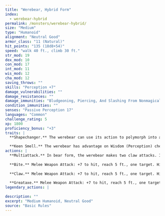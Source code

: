 ```yaml
---
title: "Werebear, Hybrid Form"
index:
  - werebear-hybrid
permalink: /monsters/werebear-hybrid/
size: "Medium"
type: "Humanoid"
alignment: "Neutral Good"
armor_class: "11 (Natural)"
hit_points: "135 (18d8+54)"
speed: "walk 40 ft., climb 30 ft."
str_mod: 19
dex_mod: 10
con_mod: 17
int_mod: 11
wis_mod: 12
cha_mod: 12
saving_throws: ""
skills: "Perception +7"
damage_vulnerabilities: ""
damage_resistances: ""
damage_immunities: "Bludgeoning, Piercing, And Slashing From Nonmagical Weapons That Aren'T Silvered"
condition_immunities: ""
senses: "Passive Perception 17"
languages: "Common"
challenge_rating: 5
xp: 1800
proficiency_bonus: "+3"
traits: |
  **Shapechanger.** The werebear can use its action to polymorph into a Large bear-humanoid hybrid or into a Large bear, or back into its true form, which is humanoid. Its statistics, other than its size and AC, are the same in each form. Any equipment it is wearing or carrying isn't transformed. It reverts to its true form if it dies.

  **Keen Smell.** The werebear has advantage on Wisdom (Perception) checks that rely on smell.
actions: |
  **Multiattack.** In bear form, the werebear makes two claw attacks. In humanoid form, it makes two greataxe attacks. In hybrid form, it can attack like a bear or a humanoid.
  
  **Bite.** Melee Weapon Attack: +7 to hit, reach 5 ft., one target. Hit: 15 (2d10 + 4) piercing damage. If the target is a humanoid, it must succeed on a DC 14 Constitution saving throw or be cursed with werebear lycanthropy.
  
  **Claw.** Melee Weapon Attack: +7 to hit, reach 5 ft., one target. Hit: 13 (2d8 + 4) slashing damage.
  
  **Greataxe.** Melee Weapon Attack: +7 to hit, reach 5 ft., one target. Hit: 10 (1d12 + 4) slashing damage.  
legendary_actions: |
  
description: ""
excerpt: "Medium Humanoid, Neutral Good"
source: "Basic Rules"
---
```

